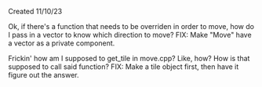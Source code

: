 Created 11/10/23

Ok, if there's a function that needs to be overriden in order to move, how do I pass in a vector to know which direction to move?
FIX: Make "Move" have a vector as a private component.

Frickin' how am I supposed to get_tile in move.cpp? Like, how? How is that supposed to call said function?
FIX: Make a tile object first, then have it figure out the answer.